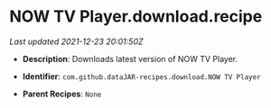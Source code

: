 # NOW TV Player.download.recipe

_Last updated 2021-12-23 20:01:50Z_

- **Description**: Downloads latest version of NOW TV Player.

- **Identifier**: `com.github.dataJAR-recipes.download.NOW TV Player`

- **Parent Recipes**: `None`
